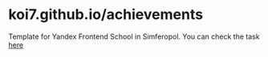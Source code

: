 # koi7.github.io/achievements
Template for Yandex Frontend School in Simferopol.
You can check the task [here](https://koi7.github.io/achievements/)

